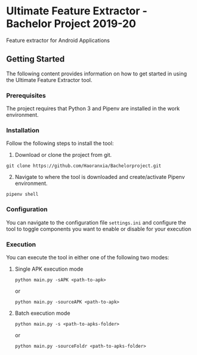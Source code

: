 # Ultimate Feature Extractor - Bachelor Project 2019-20
Feature extractor for Android Applications

## Getting Started
The following content provides information on how to get started in using the Ultimate Feature Extractor tool.

### Prerequisites
The project requires that Python 3 and Pipenv are installed in the work environment.

### Installation
Follow the following steps to install the tool:
1. Download or clone the project from git.
```
git clone https://github.com/Haoranxia/Bachelorproject.git
```
2. Navigate to where the tool is downloaded and create/activate Pipenv environment.
```
pipenv shell
```
### Configuration
You can navigate to the configuration file `settings.ini` and configure the tool to toggle components you want to enable or disable for your execution

### Execution
You can execute the tool in either one of the following two modes:
1. Single APK execution mode
	```
	python main.py -sAPK <path-to-apk>
	```
	or
	```
	python main.py -sourceAPK <path-to-apk>
	```
2. Batch execution  mode
	```
	python main.py -s <path-to-apks-folder>
	```
	or
	```
	python main.py -sourceFoldr <path-to-apks-folder>
	```
